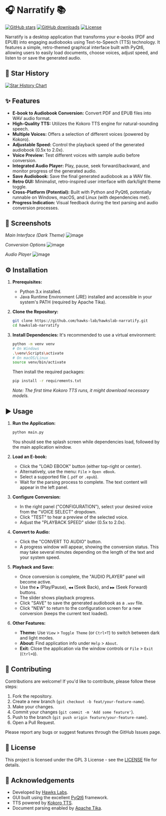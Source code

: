 # 🎧 Narratify 📚

[![GitHub stars](https://img.shields.io/github/stars/HawksLab/narratify.svg?style=social&label=Star)](https://github.com/HawksLab/narratify)
[![GitHub downloads](https://img.shields.io/github/downloads/HawksLab/narratify/total.svg)](https://github.com/HawksLab/narratify/releases)
[![License](https://img.shields.io/badge/License-GPL3-blue.svg)](LICENSE) <!-- Replace MIT with your actual license if different -->

Narratify is a desktop application that transforms your e-books (PDF and EPUB) into engaging audiobooks using Text-to-Speech (TTS) technology. It features a simple, retro-themed graphical interface built with PyQt6, allowing users to easily load documents, choose voices, adjust speed, and listen to or save the generated audio.

## 🌟 Star History

[![Star History Chart](https://api.star-history.com/svg?repos=HawksLab/narratify&type=Date)](https://www.star-history.com/#HawksLab/narratify&Date)

## ✨ Features

*   **E-book to Audiobook Conversion:** Convert PDF and EPUB files into WAV audio format.
*   **High-Quality TTS:** Utilizes the Kokoro TTS engine for natural-sounding speech.
*   **Multiple Voices:** Offers a selection of different voices (powered by Kokoro).
*   **Adjustable Speed:** Control the playback speed of the generated audiobook (0.5x to 2.0x).
*   **Voice Preview:** Test different voices with sample audio before conversion.
*   **Integrated Audio Player:** Play, pause, seek forward/backward, and monitor progress of the generated audio.
*   **Save Audiobook:** Save the final generated audiobook as a WAV file.
*   **Retro GUI:** Minimalist, retro-inspired user interface with dark/light theme toggle.
*   **Cross-Platform (Potential):** Built with Python and PyQt6, potentially runnable on Windows, macOS, and Linux (with dependencies met).
*   **Progress Indication:** Visual feedback during the text parsing and audio conversion processes.

## 📸 Screenshots

<!-- Add your screenshots here! -->
*Main Interface (Dark Theme)*
![image](https://github.com/user-attachments/assets/3374c7dc-6c00-473b-a56e-c83933e97f69)

*Conversion Options*
![image](https://github.com/user-attachments/assets/47926c0d-f320-4c8a-a060-9842d3f34a31)


*Audio Player*
![image](https://github.com/user-attachments/assets/34c3a225-2024-4640-82b3-02fa962ae885)


## ⚙️ Installation

1.  **Prerequisites:**
    *   Python 3.x installed.
    *   Java Runtime Environment (JRE) installed and accessible in your system's PATH (required by Apache Tika).

2.  **Clone the Repository:**
    ```bash
    git clone https://github.com/hawks-lab/hawkslab-narratify.git
    cd hawkslab-narratify
    ```

3.  **Install Dependencies:**
    It's recommended to use a virtual environment:
    ```bash
    python -m venv venv
    # On Windows
    .\venv\Scripts\activate
    # On macOS/Linux
    source venv/bin/activate
    ```
    Then install the required packages:
    ```bash
    pip install -r requirements.txt
    ```
    *Note: The first time Kokoro TTS runs, it might download necessary models.*

## ▶️ Usage

1.  **Run the Application:**
    ```bash
    python main.py
    ```
    You should see the splash screen while dependencies load, followed by the main application window.

2.  **Load an E-book:**
    *   Click the "LOAD EBOOK" button (either top-right or center).
    *   Alternatively, use the menu: `File` > `Open eBook`.
    *   Select a supported file (`.pdf` or `.epub`).
    *   Wait for the parsing process to complete. The text content will appear in the left panel.

3.  **Configure Conversion:**
    *   In the right panel ("CONFIGURATION"), select your desired voice from the "VOICE SELECT" dropdown.
    *   Click "TEST" to hear a preview of the selected voice.
    *   Adjust the "PLAYBACK SPEED" slider (0.5x to 2.0x).

4.  **Convert to Audio:**
    *   Click the "CONVERT TO AUDIO" button.
    *   A progress window will appear, showing the conversion status. This may take several minutes depending on the length of the text and your system speed.

5.  **Playback and Save:**
    *   Once conversion is complete, the "AUDIO PLAYER" panel will become active.
    *   Use the `▶` (Play/Pause), `◀◀` (Seek Back), and `▶▶` (Seek Forward) buttons.
    *   The slider shows playback progress.
    *   Click "SAVE" to save the generated audiobook as a `.wav` file.
    *   Click "NEW" to return to the configuration screen for a new conversion (keeps the current text loaded).

6.  **Other Features:**
    *   **Theme:** Use `View` > `Toggle Theme` (or `Ctrl+T`) to switch between dark and light modes.
    *   **About:** Find application info under `Help` > `About`.
    *   **Exit:** Close the application via the window controls or `File` > `Exit` (`Ctrl+Q`).

## 🤝 Contributing

Contributions are welcome! If you'd like to contribute, please follow these steps:

1.  Fork the repository.
2.  Create a new branch (`git checkout -b feat/your-feature-name`).
3.  Make your changes.
4.  Commit your changes (`git commit -m 'Add some feature'`).
5.  Push to the branch (`git push origin feature/your-feature-name`).
6.  Open a Pull Request.

Please report any bugs or suggest features through the GitHub Issues page.

## 📜 License

This project is licensed under the GPL 3 License - see the [LICENSE](LICENSE) file for details.

## 🙏 Acknowledgements

*   Developed by [Hawks Labs](https://github.com/HawksLab).
*   GUI built using the excellent [PyQt6](https://riverbankcomputing.com/software/pyqt/) framework.
*   TTS powered by [Kokoro TTS](https://github.com/hexgrad/kokoro).
*   Document parsing enabled by [Apache Tika](https://tika.apache.org/).
